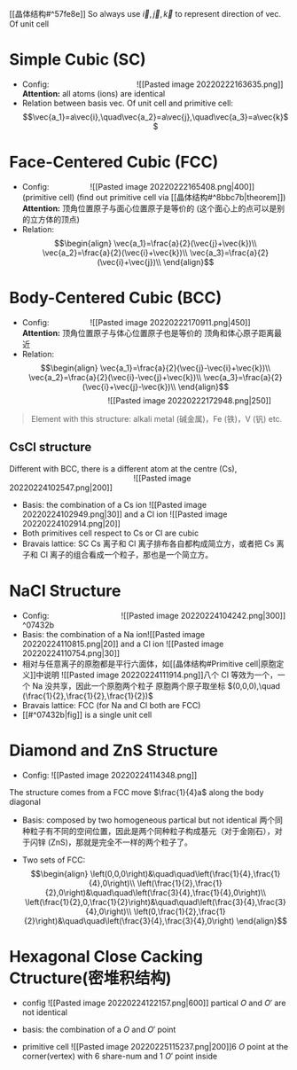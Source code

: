 [[晶体结构#^57fe8e]]
So always use $\vec{i},\vec{j},\vec{k}$ to represent direction of vec. Of unit cell

# Simple Cubic (SC)
- Config:
&emsp;&emsp;&emsp;&emsp;&emsp;&emsp;&emsp;&emsp;&emsp;&emsp;&emsp;![[Pasted image 20220222163635.png]] 
**Attention:** all atoms (ions) are identical 
- Relation between basis vec. Of unit cell and primitive cell:
$$\vec{a_1}=a\vec{i},\quad\vec{a_2}=a\vec{j},\quad\vec{a_3}=a\vec{k}$$

# Face-Centered Cubic (FCC)
- Config:
&emsp;&emsp;&emsp;&emsp;&emsp;![[Pasted image 20220222165408.png|400]](primitive cell)
(find out primitive cell via [[晶体结构#^8bbc7b|theorem]])
**Attention:** 顶角位置原子与面心位置原子是等价的 (这个面心上的点可以是别的立方体的顶点)
- Relation:
$$\begin{align}
\vec{a_1}=\frac{a}{2}(\vec{j}+\vec{k})\\
\vec{a_2}=\frac{a}{2}(\vec{i}+\vec{k})\\
\vec{a_3}=\frac{a}{2}(\vec{i}+\vec{j})\\
\end{align}$$

# Body-Centered Cubic (BCC)
- Config:
&emsp;&emsp;&emsp;&emsp;&emsp;![[Pasted image 20220222170911.png|450]]
**Attention:** 顶角位置原子与体心位置原子也是等价的
顶角和体心原子距离最近
- Relation:
$$\begin{align}
\vec{a_1}=\frac{a}{2}(\vec{j}-\vec{i}+\vec{k})\\
\vec{a_2}=\frac{a}{2}(\vec{i}-\vec{j}+\vec{k})\\
\vec{a_3}=\frac{a}{2}(\vec{i}+\vec{j}-\vec{k})\\
\end{align}$$
&emsp;&emsp;&emsp;&emsp;&emsp;&emsp;&emsp;&emsp;&emsp;&emsp;&emsp;![[Pasted image 20220222172948.png|250]]
>Element with this structure: alkali metal (碱金属)，Fe (铁)，V (钒) etc.

## CsCl structure
Different with BCC, there is a different atom at the centre (Cs), 
&emsp;&emsp;&emsp;&emsp;&emsp;&emsp;&emsp;&emsp;&emsp;&emsp;&emsp;&emsp;&emsp;&emsp;&emsp;&emsp;![[Pasted image 20220224102547.png|200]]
- Basis: the combination of a Cs ion ![[Pasted image 20220224102949.png|30]] and a Cl ion ![[Pasted image 20220224102914.png|20]]
- Both primitives cell respect to Cs or Cl are cubic
- Bravais lattice: SC
Cs 离子和 Cl 离子排布各自都构成简立方，或者把 Cs 离子和 Cl 离子的组合看成一个粒子，那也是一个简立方。

# NaCl Structure
- Config:
 &emsp;&emsp;&emsp;&emsp;&emsp;&emsp;&emsp;&emsp;&emsp;![[Pasted image 20220224104242.png|300]] ^07432b
 - Basis: the combination of a Na ion![[Pasted image 20220224110815.png|20]] and a Cl ion ![[Pasted image 20220224110754.png|30]]
 - 相对与任意离子的原胞都是平行六面体，如[[晶体结构#Primitive cell|原胞定义]]中说明
 ![[Pasted image 20220224111914.png]]八个 Cl 等效为一个，一个 Na 没共享，因此一个原胞两个粒子
 原胞两个原子取坐标 $(0,0,0),\quad (\frac{1}{2},\frac{1}{2},\frac{1}{2})$ 
 - Bravais lattice: FCC (for Na and Cl both are FCC)
 - [[#^07432b|fig]] is a single unit cell

 
# Diamond and ZnS Structure
- Config:
![[Pasted image 20220224114348.png]]

The structure comes from a FCC move $\frac{1}{4}a$ along the body diagonal
- Basis: composed by two homogeneous partical but not identical
两个同种粒子有不同的空间位置，因此是两个同种粒子构成基元（对于金刚石），对于闪锌 (ZnS)，那就是完全不一样的两个粒子了。

- Two sets of FCC:
$$\begin{align}
\left(0,0,0\right)&\quad\quad\left(\frac{1}{4},\frac{1}{4},0\right)\\
\left(\frac{1}{2},\frac{1}{2},0\right)&\quad\quad\left(\frac{3}{4},\frac{1}{4},0\right)\\
\left(\frac{1}{2},0,\frac{1}{2}\right)&\quad\quad\left(\frac{3}{4},\frac{3}{4},0\right)\\
\left(0,\frac{1}{2},\frac{1}{2}\right)&\quad\quad\left(\frac{3}{4},\frac{3}{4},0\right)
\end{align}$$


# Hexagonal Close Cacking Ctructure(密堆积结构)
- config
![[Pasted image 20220224122157.png|600]]
partical $O$ and $O'$ are not identical

- basis: the combination of a $O$ and $O'$ point
- primitive cell
![[Pasted image 20220225115237.png|200]]6 $O$ point at the corner(vertex) with 6 share-num and 1 $O'$ point inside



